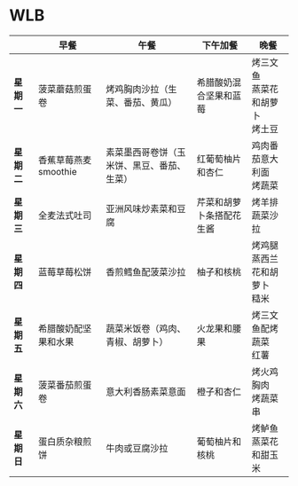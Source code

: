 # WLB

|              |         早餐         |                  午餐                  |              下午加餐              |                     晚餐                     |
|--------------|----------------------|----------------------------------------|------------------------------------|---------------------------------------------|
| **星期一**  | 菠菜蘑菇煎蛋卷       | 烤鸡胸肉沙拉（生菜、番茄、黄瓜）    | 希腊酸奶混合坚果和蓝莓             | 烤三文鱼<br>蒸菜花和胡萝卜<br>烤土豆       |
| **星期二**  | 香蕉草莓燕麦smoothie | 素菜墨西哥卷饼（玉米饼、黑豆、番茄、生菜）| 红葡萄柚片和杏仁                | 鸡肉番茄意大利面<br>烤蔬菜                |
| **星期三**  | 全麦法式吐司         | 亚洲风味炒素菜和豆腐                 | 芹菜和胡萝卜条搭配花生酱           | 烤羊排<br>蔬菜沙拉                        |
| **星期四**  | 蓝莓草莓松饼        | 香煎鳕鱼配菠菜沙拉                  | 柚子和核桃                          | 烤鸡腿<br>蒸西兰花和胡萝卜<br>糙米         |
| **星期五**  | 希腊酸奶配坚果和水果 | 蔬菜米饭卷（鸡肉、青椒、胡萝卜）  | 火龙果和腰果                       | 烤三文鱼配烤蔬菜<br>红薯                   |
| **星期六**  | 菠菜番茄煎蛋卷      | 意大利香肠素菜意面                | 橙子和杏仁                          | 烤火鸡胸肉<br>烤蔬菜串                    |
| **星期日**  | 蛋白质杂粮煎饼     | 牛肉或豆腐沙拉                     | 葡萄柚片和核桃                      | 烤鲈鱼<br>蒸菜花和甜玉米                   |

